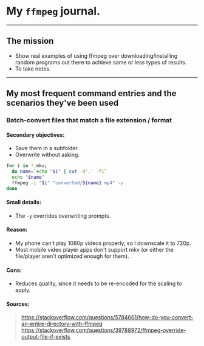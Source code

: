 # My `ffmpeg` journal.
---
## The mission
* Show real examples of using ffmpeg over downloading/installing random programs out there to achieve same or less types of results.
* To take notes.

---
## My most frequent command entries and the scenarios they've been used

### Batch-convert files that match a file extension / format

#### Secondary objectives:
* Save them in a subfolder.
* Overwrite without asking.

```bash
for i in *.mkv;
  do name=`echo "$i" | cut -d'.' -f1`
  echo "$name"
  ffmpeg -i "$i" "converted/${name}.mp4" -y
done
```

#### Small details:
* The `-y` overrides overwriting prompts.

#### Reason:
* My phone can't play 1080p videos properly, so I downscale it to 720p.
* Most mobile video player apps don't support mkv (or either the file/player aren't optimized enough for them).

#### Cons:
* Reduces quality, since it needs to be re-encoded for the scaling to apply.

#### Sources: 
> https://stackoverflow.com/questions/5784661/how-do-you-convert-an-entire-directory-with-ffmpeg
> https://stackoverflow.com/questions/39788972/ffmpeg-override-output-file-if-exists
  
##
